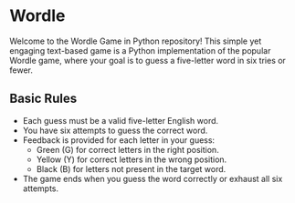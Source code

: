 # Wordle
Welcome to the Wordle Game in Python repository! This simple yet engaging text-based game is a Python implementation of the popular Wordle game, where your goal is to guess a five-letter word in six tries or fewer.

## Basic Rules
- Each guess must be a valid five-letter English word.
- You have six attempts to guess the correct word.
- Feedback is provided for each letter in your guess:
  - Green (G) for correct letters in the right position.
  - Yellow (Y) for correct letters in the wrong position.
  - Black (B) for letters not present in the target word.
- The game ends when you guess the word correctly or exhaust all six attempts.


